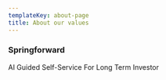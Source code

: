 ```yaml
---
templateKey: about-page
title: About our values
---
```

### Springforward
AI Guided Self-Service For Long Term Investor 
